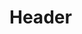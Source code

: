 <!-- TITLE: Form Of The Widow -->
<!-- SUBTITLE: You take the form of a black widow, granting increased mana regeneration. -->

# Header